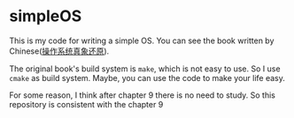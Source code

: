 # simpleOS

This is my code for writing a simple OS.
You can see the book written by Chinese([操作系统真象还原](https://book.douban.com/subject/26745156/)).

The original book's build system is `make`, which is not easy to use.
So I use `cmake` as build system. Maybe, you can use the code to make
your life easy.

For some reason, I think after chapter 9 there is no need to study. So this repository is consistent
with the chapter 9
